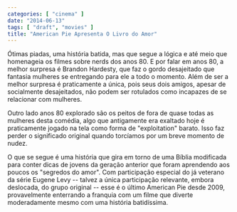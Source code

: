 ```yaml
---
categories: [ "cinema" ]
date: "2014-06-13"
tags: [ "draft", "movies" ]
title: "American Pie Apresenta O Livro do Amor"
---
```

Ótimas piadas, uma história batida, mas que segue a lógica e até meio
que homenageia os filmes sobre nerds dos anos 80. E por falar em anos 80,
a melhor surpresa é Brandon Hardesty, que faz o gordo desajeitado que
fantasia mulheres se entregando para ele a todo o momento. Além de ser a
melhor surpresa é praticamente a única, pois seus dois amigos, apesar
de socialmente desajeitados, não podem ser rotulados como incapazes de
se relacionar com mulheres.

Outro lado anos 80 explorado são os peitos de fora de quase todas
as mulheres desta comédia, algo que antigamente era exaltado hoje é
praticamente jogado na tela como forma de "exploitation" barato. Isso
faz perder o significado original quando torcíamos por um breve momento
de nudez.

O que se segue é uma história que gira em torno de uma Bíblia
modificada para conter dicas de jovens da geração anterior que foram
aprendendo aos poucos os "segredos do amor". Com participação especial
do já veterano da série Eugene Levy -- talvez a única participação
relevante, embora deslocada, do grupo original -- esse é o último
American Pie desde 2009, provavelmente enterrando a franquia com um
filme que diverte moderadamente mesmo com uma história batidíssima.

